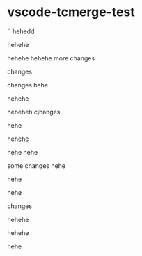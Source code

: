 # vscode-tcmerge-test
¨
hehedd

hehehe

hehehe
hehehe
more changes

changes


changes
hehe

hehehe

heheheh
cjhanges

hehe

hehehe


hehe
hehe

some changes
hehe


hehe





hehe

changes

hehehe


hehehe

hehe